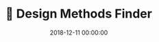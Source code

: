 ---
layout: post
title:  "🧭 Design Methods Finder"
category: Tool
date:   2018-12-11 00:00:00
excerpt: "This site helps you find the right method for your challenge."
image:
  feature: Methods.jpg
bgContrast: dark
bgGradientOpacity: darker
syntaxHighlighter: no
link: https://www.designmethodsfinder.com/
---